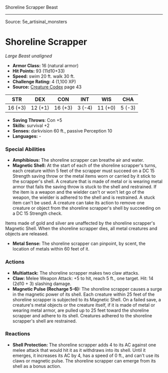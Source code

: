 <MonsterName/>Shoreline Scrapper</MonsterName>
<CreatureType/>Beast</CreatureType>



---

Source: 5e_artisinal_monsters

# Shoreline Scrapper

*Large* *Beast* *unaligned*

- **Armor Class:** 16 (natural armor)
- **Hit Points:** 93 (11d10+33)
- **Speed:** swim 20 ft. walk 30 ft.
- **Challenge Rating:** 4 (1,100 XP)
- **Source:** [Creature Codex](https://koboldpress.com/kpstore/product/creature-codex-for-5th-edition-dnd) page 43

| STR | DEX | CON | INT | WIS | CHA |
| --- | --- | --- | --- | --- | --- |
| 16 (+3) | 12 (+1) | 16 (+3) | 3 (-4) | 11 (+0) | 5 (-3) |

- **Saving Throws**: Con +5
- **Skills:** survival +2
- **Senses:** darkvision 60 ft., passive Perception 10
- **Languages:** -

### Special Abilities

- **Amphibious:** The shoreline scrapper can breathe air and water.
- **Magnetic Shell:** At the start of each of the shoreline scrapper's turns, each creature within 5 feet of the scrapper must succeed on a DC 15 Strength saving throw or the metal items worn or carried by it stick to the scrapper's shell. A creature that is made of metal or is wearing metal armor that fails the saving throw is stuck to the shell and restrained. If the item is a weapon and the wielder can't or won't let go of the weapon, the wielder is adhered to the shell and is restrained. A stuck item can't be used. A creature can take its action to remove one creature or object from the shoreline scrapper's shell by succeeding on a DC 15 Strength check. 

Items made of gold and silver are unaffected by the shoreline scrapper's Magnetic Shell. When the shoreline scrapper dies, all metal creatures and objects are released.
- **Metal Sense:** The shoreline scrapper can pinpoint, by scent, the location of metals within 60 feet of it.

### Actions

- **Multiattack:** The shoreline scrapper makes two claw attacks.
- **Claw:** Melee Weapon Attack: +5 to hit, reach 5 ft., one target. Hit: 14 (2d10 + 3) slashing damage.
- **Magnetic Pulse (Recharge 5-6):** The shoreline scrapper causes a surge in the magnetic power of its shell. Each creature within 25 feet of the shoreline scrapper is subjected to its Magnetic Shell. On a failed save, a creature's metal objects or the creature itself, if it is made of metal or wearing metal armor, are pulled up to 25 feet toward the shoreline scrapper and adhere to its shell. Creatures adhered to the shoreline scrapper's shell are restrained.

### Reactions

- **Shell Protection:** The shoreline scrapper adds 4 to its AC against one melee attack that would hit it as it withdraws into its shell. Until it emerges, it increases its AC by 4, has a speed of 0 ft., and can't use its claws or magnetic pulse. The shoreline scrapper can emerge from its shell as a bonus action.




